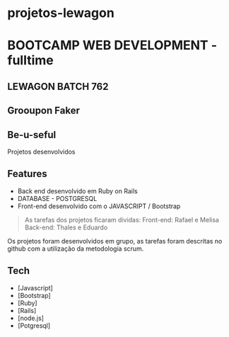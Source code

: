# projetos-lewagon
# BOOTCAMP WEB DEVELOPMENT - fulltime
## LEWAGON BATCH 762
## Grooupon Faker
## Be-u-seful

Projetos desenvolvidos

## Features

- Back end desenvolvido em Ruby on Rails
- DATABASE - POSTGRESQL
- Front-end desenvolvido com o JAVASCRIPT / Bootstrap

> As tarefas dos projetos ficaram dividas:
> Front-end: Rafael e Melisa
> Back-end: Thales e Eduardo

Os projetos foram desenvolvidos em grupo, as tarefas foram descritas no github
com a utilização da metodologia scrum.

## Tech

- [Javascript]
- [Bootstrap]
- [Ruby]
- [Rails]
- [node.js]
- [Potgresql]
